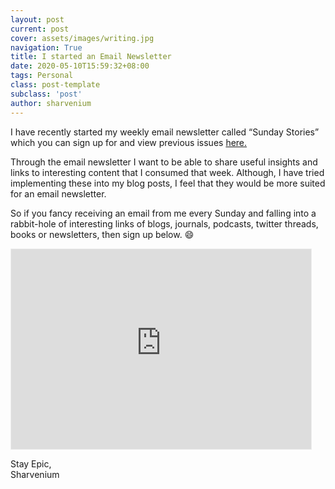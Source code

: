 ```yaml
---
layout: post
current: post
cover: assets/images/writing.jpg
navigation: True
title: I started an Email Newsletter
date: 2020-05-10T15:59:32+08:00
tags: Personal
class: post-template
subclass: 'post'
author: sharvenium
---
```

I have recently started my weekly email newsletter called &#8220;Sunday Stories&#8221; which you can sign up for and view previous issues [here.](http://sharvenium.substack.com)

Through the email newsletter I want to be able to share useful insights and links to interesting content that I consumed that week. Although, I have tried implementing these into my blog posts, I feel that they would be more suited for an email newsletter.

So if you fancy receiving an email from me every Sunday and falling into a rabbit-hole of interesting links of blogs, journals, podcasts, twitter threads, books or newsletters, then sign up below. 😄

<iframe src="https://sharvenium.substack.com/embed" width="480" height="320" style="border:1px solid #EEE; background:white;" frameborder="0" scrolling="no"></iframe>

Stay Epic,  
Sharvenium